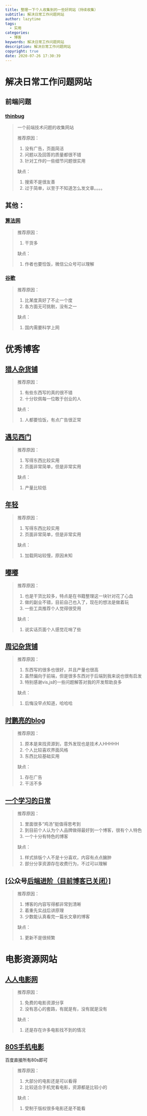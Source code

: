 ```yaml
---
title: 整理一下个人收集到的一些好网站（持续收集）
subtitle: 解决日常工作问题网站
author: lazytime
tags:
  - 实用
categories:
  - 博客
keywords: 解决日常工作问题网站
description: 解决日常工作问题网站
copyright: true
date: 2020-07-26 17:30:39
---
```


# 解决日常工作问题网站

## 前端问题

### [thinbug](https://www.thinbug.com/)

> 一个前端技术问题的收集网站
>
> 推荐原因：
>
> 1. 没有广告，页面简洁
> 2. 问题以及回答的质量都很不错
> 3. 针对工作的一些细节问题很实用
>
> 缺点：
>
> 1. 搜索不是很友善
> 2. 过于简单，以至于不知道怎么发文章。。。。

## 其他：

### [算法网](http://ddrv.cn/)

> 推荐原因：
>
> 1. 干货多
>
> 缺点：
>
> 1. 作者也要恰饭，微信公众号可以理解

### [谷歌](https://www.google.com/)

> 推荐原因：
>
> 1. 比某度真好了不止一个度
> 2. 各方面无可挑剔，没有之一
>
> 缺点：
>
> 1. 国内需要科学上网

# 优秀博客

## [猎人杂货铺](https://hunterx.xyz/)

> 推荐原因：
>
> 1. 有些东西写的真的很不错
> 2. 十分钦佩每一位敢于创业的人
>
> 缺点：
>
> 1. 人都要恰饭，有点广告很正常

## [遇见西门](https://www.simon96.online/)

> 推荐原因：
>
> 1. 写得东西比较实用
> 2. 页面非常简单，但是非常实用
>
> 缺点：
>
> 1. 产量比较低

## [年轻](http://www.thomasyoung.cn/)

> 推荐原因：
>
> 1. 写得东西比较实用
> 2. 页面非常简单，但是非常实用
>
> 缺点：
>
> 1. 加载网站较慢，原因未知

## [嘟嘟](http://tengj.top/)

> 推荐原因：
>
> 1. 也是干货比较多，特点是在书籍整理这一块针对花了心血
> 2. 做的副业不错，目前自己也入了，现在的想法是做着玩
> 3. 一些工具推荐个人觉得很受用
>
> 缺点：
>
> 1. 说实话页面个人感觉花哨了些

## [周记杂货铺](https://zhouchangju.com/)

> 推荐原因：
>
> 1. 东西写的很多也很好，并且产量也很高
> 2. 虽然偏向于前端，但是很多东西对于后端到我来说也很有启发
> 3. 特别感谢vis,js的一些问题解答对我的开发帮助良多
>
> 缺点：
>
> 1. 后悔没早点知道，哈哈哈

## [时鹏亮的blog](https://shipengliang.com/)

> 推荐原因：
>
> 1. 原本是来找资源到，意外发现也是技术人HHHHH
> 2. 个人比较喜欢界面风格
> 3. 东西比较基础实用
>
> 缺点：
>
> 1. 存在广告
> 2. 干活不多

## [一个学习的日常](http://www.xihootech.com/)

> 推荐原因：
>
> 1. 里面很多“鸡汤”挺值得思考到
> 2. 到目前个人认为个人品牌做得最好到一个博客，很有个人特色
> 3. 一个十分有特色的博客
>
> 缺点：
>
> 1. 样式排版个人不是十分喜欢，内容有点点臃肿
> 2. 部分分享资源存在收费行为，不过可以理解

## [公众号[后端进阶（目前博客已关闭）\]](https://objcoding.com/)

> 推荐原因：
>
> 1. 博客的内容写得都非常到清晰
> 2. 着重先实战后讲原理
> 3. 少数能认真看完一篇长文章的博客
>
> 缺点：
>
> 1. 更新不是很频繁

# 电影资源网站

## [人人电影网](http://www.renrendianyingwang.cn/)

> 推荐原因：
>
> 1. 免费的电影资源分享
> 2. 没有恶心的套路，有就是有，没有就是没有
>
> 缺点：
>
> 1. 还是存在许多电影找不到的情况

## **[80S手机电影](http://www.y80s.com/)**

百度直接所有80s即可

> 推荐原因：
>
> 1. 大部分的电影还是可以看得
> 2. 比较适合手机党看电影，资源都是比较小的
>
> 缺点：
>
> 1. 受制于版权很多电影还是不能看